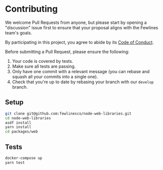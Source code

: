 # Contributing

We welcome Pull Requests from anyone, but please start by opening a "discussion" issue first to ensure that your proposal aligns with the Fewlines team's goals.

By participating in this project, you agree to abide by its [Code of Conduct](../../CODE_OF_CONDUCT.md).

Before submitting a Pull Request, please ensure the following:

1. Your code is covered by tests.
1. Make sure all tests are passing.
1. Only have one commit with a relevant message (you can rebase and squash all your commits into a single one).
1. Check that you're up to date by rebasing your branch with our `develop` branch.

## Setup

```bash
git clone git@github.com:fewlinesco/node-web-libraries.git
cd node-web-libraries
asdf install
yarn install
cd packages/web
```

## Tests

```bash
docker-compose up
yarn test
```
